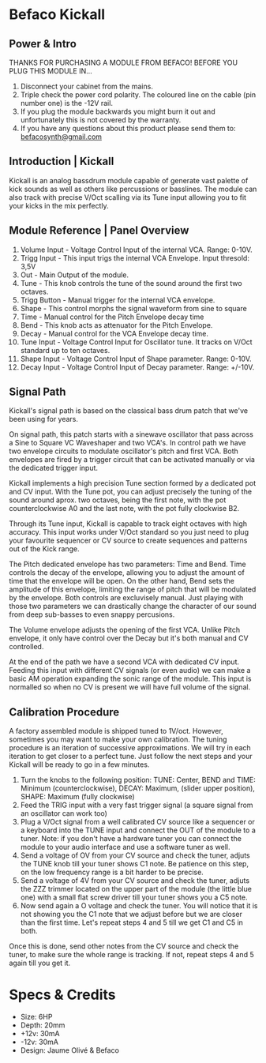 # Befaco Kickall <!-- omit in toc -->

## Power & Intro

THANKS FOR PURCHASING A MODULE FROM BEFACO! BEFORE YOU PLUG THIS MODULE IN...

1. Disconnect your cabinet from the mains.
2. Triple check the power cord polarity. The coloured line on the cable (pin number one) is the -12V rail.
3. If you plug the module backwards you might burn it out and unfortunately this is not covered by the warranty.
4. If you have any questions about this product please send them to: befacosynth@gmail.com

## Introduction | Kickall

Kickall is an analog bassdrum module capable of generate vast palette of kick sounds as well as others like percussions or basslines. The module can also track with precise V/Oct scalling via its Tune input allowing you to fit your kicks in the mix perfectly.

## Module Reference | Panel Overview

1. Volume Input - Voltage Control Input of the internal VCA. Range: 0-10V.
2. Trigg Input - This input trigs the internal VCA Envelope. Input thresold: 3,5V
3. Out - Main Output of the module.
4. Tune - This knob controls the tune of the sound around the first two octaves.
5. Trigg Button - Manual trigger for the internal VCA envelope.
6. Shape - This control morphs the signal waveform from sine to square
7. Time - Manual control for the Pitch Envelope decay time
8. Bend - This knob acts as attenuator for the Pitch Envelope.
9. Decay - Manual control for the VCA Envelope decay time.
10. Tune Input - Voltage Control Input for Oscillator tune. It tracks on V/Oct standard up to ten octaves.
11. Shape Input - Voltage Control Input of Shape parameter. Range: 0-10V.
12. Decay Input - Voltage Control Input of Decay parameter. Range: +/-10V.

## Signal Path

Kickall's signal path is based on the classical bass drum patch that we've been using for years.

On signal path, this patch starts with a sinewave oscillator that pass across a Sine to Square VC Waveshaper and two VCA's. In control path we have two envelope circuits to modulate oscillator's pitch and first VCA. Both envelopes are fired by a trigger circuit that can be activated manually or via the dedicated trigger input.

Kickall implements a high precision Tune section formed by a dedicated pot and CV input. With the Tune pot, you can adjust precisely the tuning of the sound around aprox. two octaves, being the first note, with the pot counterclockwise A0 and the last note, with the pot fully clockwise B2.

Through its Tune input, Kickall is capable to track eight octaves with high accuracy. This input works under V/Oct standard so you just need to plug your favourite sequencer or CV source to create sequences and patterns out of the Kick range.

The Pitch dedicated envelope has two parameters: Time and Bend. Time controls the decay of the envelope, allowing you to adjust the amount of time that the envelope will be open. On the other hand, Bend sets the amplitude of this envelope, limiting the range of pitch that will be modulated by the envelope. Both controls are excluvisely manual. Just playing with those two parameters we can drastically change the character of our sound from deep sub-basses to even snappy percusions.

The Volume envelope adjusts the opening of the first VCA. Unlike Pitch envelope, it only have control over the Decay but it's both manual and CV controlled.

At the end of the path we have a second VCA with dedicated CV input. Feeding this input with different CV signals (or even audio) we can make a basic AM operation expanding the sonic range of the module. This input is normalled so when no CV is present we will have full volume of the signal.

## Calibration Procedure

A factory assembled module is shipped tuned to 1V/oct. However, sometimes you may want to make your own calibration. The tuning procedure is an iteration of successive approximations. We will try in each iteration to get closer to a perfect tune. Just follow the next steps and your Kickall will be ready to go in a few minutes.

1. Turn the knobs to the following position: TUNE: Center, BEND and TIME: Minimum (counterclockwise), DECAY: Maximum, (slider upper position), SHAPE: Maximum (fully clockwise)
2. Feed the TRIG input with a very fast trigger signal (a square signal from an oscillator can work too)
3. Plug a V/Oct signal from a well calibrated CV source like a sequencer or a keyboard into the TUNE input and connect the OUT of the module to a tuner. Note: if you don't have a hardware tuner you can connect the module to your audio interface and use a software tuner as well.
4. Send a voltage of OV from your CV source and check the tuner, adjuts the TUNE knob till your tuner shows C1 note. Be patience on this step, on the low frequency range is a bit harder to be precise.
5. Send a voltage of 4V from your CV source and check the tuner, adjuts the ZZZ trimmer located on the upper part of the module (the little blue one) with a small flat screw driver till your tuner shows you a C5 note.
6. Now send again a O voltage and check the tuner. You will notice that it is not showing you the C1 note that we adjust before but we are closer than the first time. Let's repeat steps 4 and 5 till we get C1 and C5 in both.

Once this is done, send other notes from the CV source and check the tuner, to make sure the whole range is tracking. If not, repeat steps 4 and 5 again till you get it.

# Specs & Credits

- Size: 6HP
- Depth: 20mm
- +12v: 30mA
- -12v: 30mA
- Design: Jaume Olivé & Befaco
